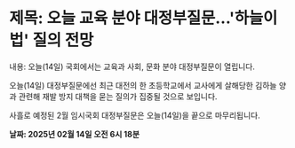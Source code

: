 # **제목: 오늘 교육 분야 대정부질문…'하늘이법' 질의 전망**

  내용: 오늘(14일) 국회에서는 교육과 사회, 문화 분야 대정부질문이 열립니다. 

오늘(14일) 대정부질문에선 최근 대전의 한 초등학교에서 교사에게 살해당한 김하늘 양과 관련해 재발 방지 대책을 묻는 질의가 집중될 것으로 보입니다. 

사흘로 예정된 2월 임시국회 대정부질문은 오늘(14일)을 끝으로 마무리됩니다.

  **날짜: 2025년 02월 14일 오전 6시 18분**